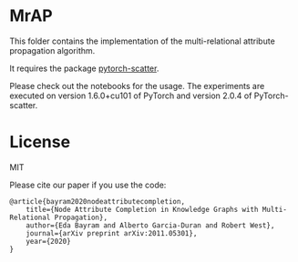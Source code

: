 # MrAP
This folder contains the implementation of the multi-relational attribute propagation algorithm.

It requires the package [pytorch-scatter](https://pytorch-scatter.readthedocs.io/en/latest/index.html).

Please check out the notebooks for the usage. The experiments are executed on version 1.6.0+cu101 of PyTorch and version 2.0.4 of PyTorch-scatter.

# License
MIT

Please cite our paper if you use the code:
```
@article{bayram2020nodeattributecompletion,
    title={Node Attribute Completion in Knowledge Graphs with Multi-Relational Propagation},
    author={Eda Bayram and Alberto Garcia-Duran and Robert West},
    journal={arXiv preprint arXiv:2011.05301},
    year={2020}
}
```
